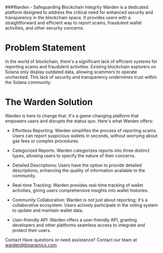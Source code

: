 ###Warden - Safeguarding Blockchain Integrity
Warden is a dedicated platform designed to address the critical need for enhanced security and transparency in the blockchain space. It provides users with a straightforward and efficient way to report scams, fraudulent wallet activities, and other security concerns.

# Problem Statement
In the world of blockchain, there's a significant lack of efficient systems for reporting scams and fraudulent activities. Existing blockchain explorers on Solana only display outdated data, allowing scammers to operate unchecked. This lack of security and transparency undermines trust within the Solana community.

# The Warden Solution
Warden is here to change that. It's a game-changing platform that empowers users and disrupts the status quo. Here's what Warden offers:

- Effortless Reporting: Warden simplifies the process of reporting scams. Users can report suspicious wallets in seconds, without worrying about gas fees or complex procedures.

- Categorized Reports: Warden categorizes reports into three distinct types, allowing users to specify the nature of their concerns.

- Detailed Descriptions: Users have the option to provide detailed descriptions, enhancing the quality of information available to the community.

- Real-time Tracking: Warden provides real-time tracking of wallet activities, giving users comprehensive insights into wallet histories.

- Community Collaboration: Warden is not just about reporting; it's a collaborative ecosystem. Users actively participate in the voting system to update and maintain wallet data.

- User-friendly API: Warden offers a user-friendly API, granting developers and other platforms seamless access to integrate and protect their users.

Contact
Have questions or need assistance? Contact our team at warden@binaramics.com.
